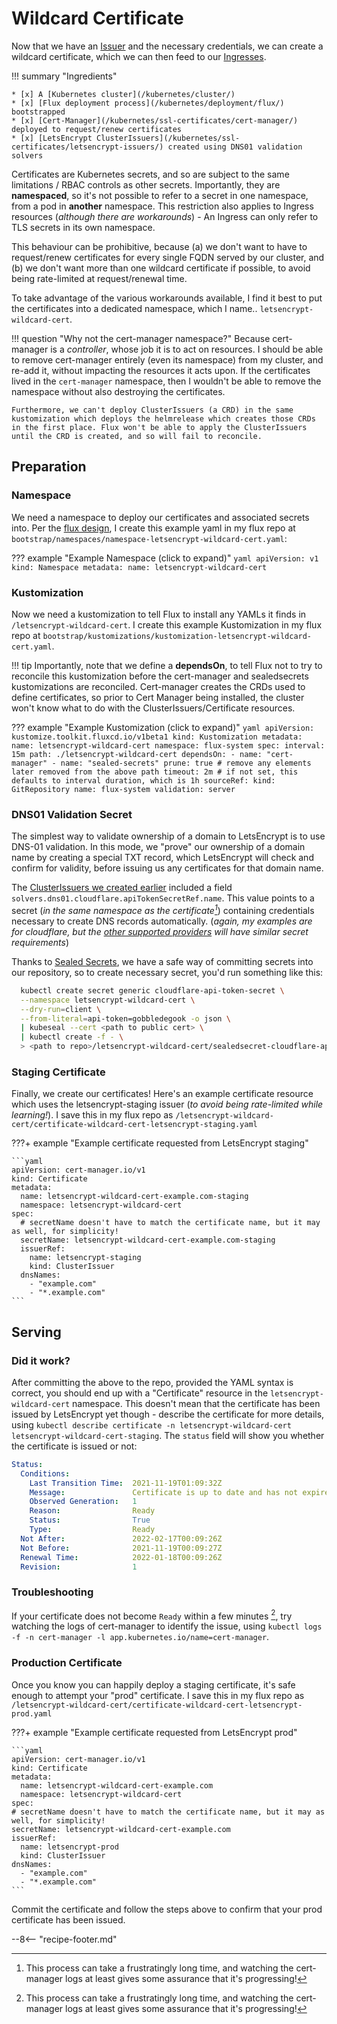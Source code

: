 # Wildcard Certificate

Now that we have an [Issuer](/kubernetes/ssl-certificates/letsencrypt-issuers/) and the necessary credentials, we can create a wildcard certificate, which we can then feed to our [Ingresses](/kubernetes/ingress/).

!!! summary "Ingredients"

    * [x] A [Kubernetes cluster](/kubernetes/cluster/) 
    * [x] [Flux deployment process](/kubernetes/deployment/flux/) bootstrapped
    * [x] [Cert-Manager](/kubernetes/ssl-certificates/cert-manager/) deployed to request/renew certificates
    * [x] [LetsEncrypt ClusterIssuers](/kubernetes/ssl-certificates/letsencrypt-issuers/) created using DNS01 validation solvers

Certificates are Kubernetes secrets, and so are subject to the same limitations / RBAC controls as other secrets. Importantly, they are **namespaced**, so it's not possible to refer to a secret in one namespace, from a pod in **another** namespace. This restriction also applies to Ingress resources (*although there are workarounds*) - An Ingress can only refer to TLS secrets in its own namespace.

This behaviour can be prohibitive, because (a) we don't want to have to request/renew certificates for every single FQDN served by our cluster, and (b) we don't want more than one wildcard certificate if possible, to avoid being rate-limited at request/renewal time.

To take advantage of the various workarounds available, I find it best to put the certificates into a dedicated namespace, which I name.. `letsencrypt-wildcard-cert`.

!!! question "Why not the cert-manager namespace?"
    Because cert-manager is a _controller_, whose job it is to act on resources. I should be able to remove cert-manager entirely (even its namespace) from my cluster, and re-add it, without impacting the resources it acts upon. If the certificates lived in the `cert-manager` namespace, then I wouldn't be able to remove the namespace without also destroying the certificates. 
    
    Furthermore, we can't deploy ClusterIssuers (a CRD) in the same kustomization which deploys the helmrelease which creates those CRDs in the first place. Flux won't be able to apply the ClusterIssuers until the CRD is created, and so will fail to reconcile.

## Preparation

### Namespace

We need a namespace to deploy our certificates and associated secrets into. Per the [flux design](/kubernetes/deployment/flux/), I create this example yaml in my flux repo at `bootstrap/namespaces/namespace-letsencrypt-wildcard-cert.yaml`:

??? example "Example Namespace (click to expand)"
    ```yaml
    apiVersion: v1
    kind: Namespace
    metadata:
      name: letsencrypt-wildcard-cert
    ```

### Kustomization

Now we need a kustomization to tell Flux to install any YAMLs it finds in `/letsencrypt-wildcard-cert`. I create this example Kustomization in my flux repo at `bootstrap/kustomizations/kustomization-letsencrypt-wildcard-cert.yaml`.

!!! tip
    Importantly, note that we define a **dependsOn**, to tell Flux not to try to reconcile this kustomization before the cert-manager and sealedsecrets kustomizations are reconciled. Cert-manager creates the CRDs used to define certificates, so prior to Cert Manager being installed, the cluster won't know what to do with the ClusterIssuers/Certificate resources.

??? example "Example Kustomization (click to expand)"
    ```yaml
    apiVersion: kustomize.toolkit.fluxcd.io/v1beta1
    kind: Kustomization
    metadata:
      name: letsencrypt-wildcard-cert
      namespace: flux-system
    spec:
      interval: 15m
      path: ./letsencrypt-wildcard-cert
      dependsOn:
      - name: "cert-manager"
      - name: "sealed-secrets"
      prune: true # remove any elements later removed from the above path
      timeout: 2m # if not set, this defaults to interval duration, which is 1h
      sourceRef:
        kind: GitRepository
        name: flux-system
      validation: server
    ```

### DNS01 Validation Secret

The simplest way to validate ownership of a domain to LetsEncrypt is to use DNS-01 validation. In this mode, we "prove" our ownership of a domain name by creating a special TXT record, which LetsEncrypt will check and confirm for validity, before issuing us any certificates for that domain name.

The [ClusterIssuers we created earlier](/kubernetes/ssl-certificates/letsencrypt-issuers/) included a field `solvers.dns01.cloudflare.apiTokenSecretRef.name`. This value points to a secret (*in the same namespace as the certificate[^1]*) containing credentials necessary to create DNS records automatically. (*again, my examples are for cloudflare, but the [other supported providers](https://cert-manager.io/docs/configuration/acme/dns01/) will have similar secret requirements*)

Thanks to [Sealed Secrets](/kubernetes/sealed-secrets/), we have a safe way of committing secrets into our repository, so to create necessary secret, you'd run something like this:

```bash
  kubectl create secret generic cloudflare-api-token-secret \
  --namespace letsencrypt-wildcard-cert \
  --dry-run=client \
  --from-literal=api-token=gobbledegook -o json \
  | kubeseal --cert <path to public cert> \
  | kubectl create -f - \
  > <path to repo>/letsencrypt-wildcard-cert/sealedsecret-cloudflare-api-token-secret.yaml
```

### Staging Certificate

Finally, we create our certificates! Here's an example certificate resource which uses the letsencrypt-staging issuer (*to avoid being rate-limited while learning!*). I save this in my flux repo as `/letsencrypt-wildcard-cert/certificate-wildcard-cert-letsencrypt-staging.yaml`

???+ example "Example certificate requested from LetsEncrypt staging"

    ```yaml
    apiVersion: cert-manager.io/v1
    kind: Certificate
    metadata:
      name: letsencrypt-wildcard-cert-example.com-staging
      namespace: letsencrypt-wildcard-cert
    spec:
      # secretName doesn't have to match the certificate name, but it may as well, for simplicity!
      secretName: letsencrypt-wildcard-cert-example.com-staging 
      issuerRef:
        name: letsencrypt-staging
        kind: ClusterIssuer
      dnsNames:
        - "example.com"
        - "*.example.com"
    ```

## Serving

### Did it work?

After committing the above to the repo, provided the YAML syntax is correct, you should end up with a "Certificate" resource in the `letsencrypt-wildcard-cert` namespace. This doesn't mean that the certificate has been issued by LetsEncrypt yet though - describe the certificate for more details, using `kubectl describe certificate -n letsencrypt-wildcard-cert letsencrypt-wildcard-cert-staging`. The `status` field will show you whether the certificate is issued or not:

```yaml
Status:
  Conditions:
    Last Transition Time:  2021-11-19T01:09:32Z
    Message:               Certificate is up to date and has not expired
    Observed Generation:   1
    Reason:                Ready
    Status:                True
    Type:                  Ready
  Not After:               2022-02-17T00:09:26Z
  Not Before:              2021-11-19T00:09:27Z
  Renewal Time:            2022-01-18T00:09:26Z
  Revision:                1
```

### Troubleshooting

If your certificate does not become `Ready` within a few minutes [^1], try watching the logs of cert-manager to identify the issue, using `kubectl logs -f -n cert-manager -l app.kubernetes.io/name=cert-manager`.

### Production Certificate

Once you know you can happily deploy a staging certificate, it's safe enough to attempt your "prod" certificate. I save this in my flux repo as `/letsencrypt-wildcard-cert/certificate-wildcard-cert-letsencrypt-prod.yaml`

???+ example "Example certificate requested from LetsEncrypt prod"

    ```yaml
    apiVersion: cert-manager.io/v1
    kind: Certificate
    metadata:
      name: letsencrypt-wildcard-cert-example.com
      namespace: letsencrypt-wildcard-cert
    spec:
    # secretName doesn't have to match the certificate name, but it may as well, for simplicity!
    secretName: letsencrypt-wildcard-cert-example.com 
    issuerRef:
      name: letsencrypt-prod
      kind: ClusterIssuer
    dnsNames:
      - "example.com"
      - "*.example.com"
    ```

Commit the certificate and follow the steps above to confirm that your prod certificate has been issued.

--8<-- "recipe-footer.md"

[^1]: This process can take a frustratingly long time, and watching the cert-manager logs at least gives some assurance that it's progressing!
